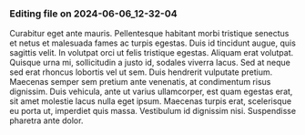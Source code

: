 

### Editing file on 2024-06-06_12-32-04

Curabitur eget ante mauris. Pellentesque habitant morbi tristique senectus et netus et malesuada fames ac turpis egestas. Duis id tincidunt augue, quis sagittis velit. In volutpat orci ut felis tristique egestas. Aliquam erat volutpat. Quisque urna mi, sollicitudin a justo id, sodales viverra lacus. Sed at neque sed erat rhoncus lobortis vel ut sem. Duis hendrerit vulputate pretium. Maecenas semper sem pretium ante venenatis, at condimentum risus dignissim. Duis vehicula, ante ut varius ullamcorper, est quam egestas erat, sit amet molestie lacus nulla eget ipsum. Maecenas turpis erat, scelerisque eu porta ut, imperdiet quis massa. Vestibulum id dignissim nisi. Suspendisse pharetra ante dolor.


